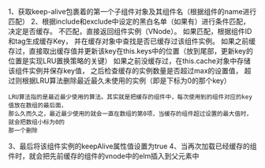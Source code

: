 1、获取keep-alive包裹着的第一个子组件对象及其组件名（根据组件的name进行匹配）
2、根据include和exclude中设定的黑白名单（如果有）进行条件匹配，决定是否缓存。
不匹配，直接返回组件实例（VNode）。
如果匹配，根据组件ID和tag生成缓存Key， 并在缓存对象中查找是否已缓存过该组件实例。
如果之前缓存过，直接取出缓存值并更新该key在this.keys中的位置（放到尾部，更新key的位置是实现LRU置换策略的关键）
如果之前没缓存过，在this.cache对象中存储该组件实例并保存key值，
之后检查缓存的实例数量是否超过max的设置值，
超过则根据LRU算法删除最近最久未使用的实例（即是下标为0的那个key）
```
LRU算法指的是最近最少使用的算法。其实就是把缓存的组件中，每次使用到的组件对应的key值放在数组的最后面，
那么久而久之，最近最少使用的就会一直在数组的第0项，当缓存的组件超过设置的最大值时，就会把数组小标为0的
那一个删除
```
3、最后将该组件实例的keepAlive属性值设置为true
4、当再次加载已经缓存的组件时，就会把先前缓存的组件的vnode中的elm插入到父元素中